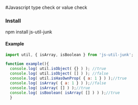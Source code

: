 #Javascript type check or value check

### Install

npm install js-util-junk

#### Example

```javascript
import util, { isArray, isBoolean } from 'js-util-junk';

function example(){
  console.log( util.isObject( {} ) ); //true
  console.log( util.isObject( [] ) ); //false
  console.log( util.isHasOwnProp( { a: 1 } ) );//true
  console.log( isArray( { a: 1 } ) );//false
  console.log( isArray( [] ) );//true
  console.log( isBoolean( isArray( [] ) ) );//true
  }
```

